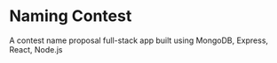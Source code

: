 Naming Contest
==============

A contest name proposal full-stack app built using MongoDB, Express, React, Node.js
